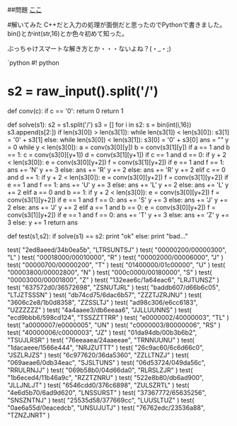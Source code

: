<!--
title:   第15回オフラインリアルタイムどう書くの解答
tags:    yhpg,どう書く
id:      46d82e755ad641b51661
private: false
-->
##問題
[ここ](http://nabetani.sakura.ne.jp/hena/ord15elebubo/ "異性の電光掲示板")

#解いてみた
C++だと入力の処理が面倒だと思ったのでPythonで書きました。
bin()とかint(str,16)とか色々初めて知った。

ぶっちゃけスマートな解き方とか・・・ないよね？(・_・;)

`python
#! python

# s2 = raw_input().split('/')
def conv(c):
    if c == '0':
        return 0
    return 1

def solve(s1):
    s2 = s1.split('/')
    s3 = []
    for i in s2:
        s = bin(int(i,16))
        s3.append(s[2:])
    if len(s3[0]) > len(s3[1]):
        while len(s3[1]) < len(s3[0]):
            s3[1] = '0' + s3[1]
    else:
        while len(s3[0]) < len(s3[1]):
            s3[0] = '0' + s3[0]
    ans = ""
    y = 0
    while y < len(s3[0]):
        a = conv(s3[0][y])
        b = conv(s3[1][y])
        if a == 1 and b == 1:
            c = conv(s3[0][y+1])
            d = conv(s3[1][y+1])
            if c == 1 and d == 0:
                if y + 2 < len(s3[0]):
                    e = conv(s3[0][y+2])
                    f = conv(s3[1][y+2])
                    if e == 1 and f == 1:
                        ans += 'N'
                        y += 3
                    else:
                        ans += 'R'
                        y += 2
                else:
                    ans += 'R'
                    y += 2
            elif c == 0 and d == 1:
                if y + 2 < len(s3[0]):
                    e = conv(s3[0][y+2])
                    f = conv(s3[1][y+2])
                    if e == 1 and f == 1:
                        ans += 'U'
                        y += 3
                    else:
                        ans += 'L'
                        y += 2
                else:
                    ans += 'L'
                    y += 2
        elif a == 0 and b == 1:
            if y + 2 < len(s3[0]):
                e = conv(s3[0][y+2])
                f = conv(s3[1][y+2])
                if e == 1 and f == 0:
                    ans += 'S'
                    y += 3
                else:
                    ans += 'J'
                    y += 2
            else:
                ans += 'J'
                y += 2
        elif a == 1 and b == 0:
            e = conv(s3[0][y+2])
            f = conv(s3[1][y+2])
            if e == 1 and f == 0:
                ans += 'T'
                y += 3
            else:
                ans += 'Z'
                y += 3
        else:
            y += 1
    return ans

def test(s1,s2):
    if solve(s1) == s2:
        print "ok"
    else:
        print "bad..."

test( "2ed8aeed/34b0ea5b", "LTRSUNTSJ" )
test( "00000200/00000300", "L" )
test( "00018000/00010000", "R" )
test( "00002000/00006000", "J" )
test( "00000700/00000200", "T" )
test( "01400000/01c00000", "U" )
test( "00003800/00002800", "N" )
test( "000c0000/00180000", "S" )
test( "00003000/00001800", "Z" )
test( "132eae6c/1a64eac6", "LRJTUNSZ" )
test( "637572d0/36572698", "ZSNUTJRL" )
test( "baddb607/d66b6c05", "LTJZTSSSN" )
test( "db74cd75/6dac6b57", "ZZZTJZRJNU" )
test( "3606c2e8/1b0d8358", "ZZSSLTJ" )
test( "ad98c306/e6cc6183", "UZZZZZZ" )
test( "4a4aaee3/db6eeaa6", "JJLLUUNNS" )
test( "ecd9bbb6/598cd124", "TSSZZTTRR" )
test( "e0000002/40000003", "TL" )
test( "a0000007/e0000005", "UN" )
test( "c0000003/80000006", "RS" )
test( "40000006/c0000003", "JZ" )
test( "01da94db/00b3b6b2", "TSUJLRSR" )
test( "76eeaaea/24aaeeae", "TRNNUUNU" )
test( "1dacaeee/1566e444", "NRJZUTTT" )
test( "26c9ac60/6c6d66c0", "JSZLRJZS" )
test( "6c977620/36da5360", "ZZLLTNZJ" )
test( "069aeae6/0db34eac", "SJSLTUNS" )
test( "06d53724/049da56c", "RRULRNJJ" )
test( "069b58b0/04d66da0", "RLRSLZJR" )
test( "1b6eced4/11b46a9c", "RZZTZNRU" )
test( "522e8b80/db6ad900", "JLLJNLJT" )
test( "6546cdd0/376c6898", "ZULSZRTL" )
test( "4e6d5b70/6ad9d620", "LNSSURST" )
test( "37367772/65635256", "SNSZNTNJ" )
test( "25535d58/377669cc", "LUUSLTUZ" )
test( "0ae6a55d/0eacedcb", "UNSUJUTJ" )
test( "76762edc/23536a88", "TZNZJNRT" )